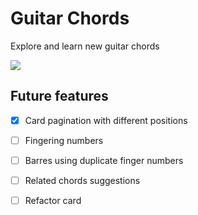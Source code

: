 # Guitar Chords

Explore and learn new guitar chords

![](https://media.giphy.com/media/MDap89KqUNcJpnGliV/giphy.gif)

## Future features

- [x] Card pagination with different positions

- [ ] Fingering numbers

- [ ] Barres using duplicate finger numbers

- [ ] Related chords suggestions

- [ ] Refactor card
